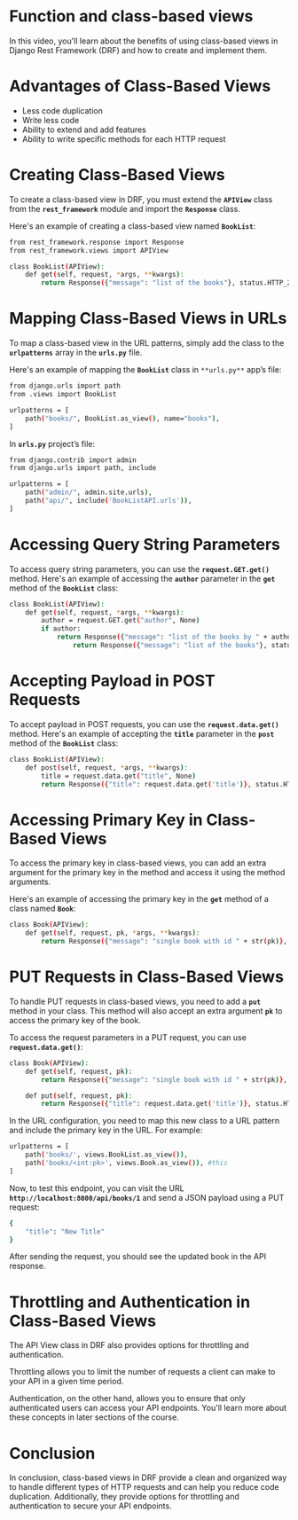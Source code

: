 # Function and class-based views

In this video, you'll learn about the benefits of using class-based views in Django Rest Framework (DRF) and how to create and implement them.

# Advantages of Class-Based Views

- Less code duplication
- Write less code
- Ability to extend and add features
- Ability to write specific methods for each HTTP request

# Creating Class-Based Views

To create a class-based view in DRF, you must extend the **`APIView`** class from the **`rest_framework`** module and import the **`Response`** class.

Here's an example of creating a class-based view named **`BookList`**:

```bash
from rest_framework.response import Response
from rest_framework.views import APIView

class BookList(APIView):
    def get(self, request, *args, **kwargs):
        return Response({"message": "list of the books"}, status.HTTP_200_OK)
```

# Mapping Class-Based Views in URLs

To map a class-based view in the URL patterns, simply add the class to the **`urlpatterns`** array in the **`urls.py`** file.

Here's an example of mapping the **`BookList`** class in `**urls.py**` app’s file:

```bash
from django.urls import path
from .views import BookList

urlpatterns = [
    path("books/", BookList.as_view(), name="books"),
]
```

In **`urls.py`** project’s file:

```bash
from django.contrib import admin
from django.urls import path, include

urlpatterns = [
    path("admin/", admin.site.urls),
    path("api/", include('BookListAPI.urls')),
]
```

# Accessing Query String Parameters

To access query string parameters, you can use the **`request.GET.get()`** method. Here's an example of accessing the **`author`** parameter in the **`get`** method of the **`BookList`** class:

```bash
class BookList(APIView):
    def get(self, request, *args, **kwargs):
        author = request.GET.get("author", None)
        if author:
            return Response({"message": "list of the books by " + author}, status.HTTP_200_OK)
				return Response({"message": "list of the books"}, status.HTTP_200_OK)
```

# Accepting Payload in POST Requests

To accept payload in POST requests, you can use the **`request.data.get()`** method. Here's an example of accepting the **`title`** parameter in the **`post`** method of the **`BookList`** class:

```bash
class BookList(APIView):
    def post(self, request, *args, **kwargs):
        title = request.data.get("title", None)
        return Response({"title": request.data.get('title')}, status.HTTP_201_CREATED)
```

# Accessing Primary Key in Class-Based Views

To access the primary key in class-based views, you can add an extra argument for the primary key in the method and access it using the method arguments.

Here's an example of accessing the primary key in the **`get`** method of a class named **`Book`**:

```bash
class Book(APIView):
    def get(self, request, pk, *args, **kwargs):
        return Response({"message": "single book with id " + str(pk)}, status.HTTP_200_OK)
```

# PUT Requests in Class-Based Views

To handle PUT requests in class-based views, you need to add a **`put`** method in your class. This method will also accept an extra argument **`pk`** to access the primary key of the book. 

To access the request parameters in a PUT request, you can use **`request.data.get()`**:

```bash
class Book(APIView):
    def get(self, request, pk):
        return Response({"message": "single book with id " + str(pk)}, status.HTTP_200_OK)

    def put(self, request, pk):
        return Response({"title": request.data.get('title')}, status.HTTP_200_OK)
```

In the URL configuration, you need to map this new class to a URL pattern and include the primary key in the URL. For example:

```bash
urlpatterns = [
    path('books/', views.BookList.as_view()),
    path('books/<int:pk>', views.Book.as_view()), #this
]
```

Now, to test this endpoint, you can visit the URL **`http://localhost:8000/api/books/1`** and send a JSON payload using a PUT request:

```bash
{
    "title": "New Title"
}
```

After sending the request, you should see the updated book in the API response.

# Throttling and Authentication in Class-Based Views

The API View class in DRF also provides options for throttling and authentication. 

Throttling allows you to limit the number of requests a client can make to your API in a given time period. 

Authentication, on the other hand, allows you to ensure that only authenticated users can access your API endpoints. You'll learn more about these concepts in later sections of the course.

# Conclusion

In conclusion, class-based views in DRF provide a clean and organized way to handle different types of HTTP requests and can help you reduce code duplication. Additionally, they provide options for throttling and authentication to secure your API endpoints.